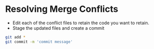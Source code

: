 # Resolving Merge Conflicts

- Edit each of the conflict files to retain the code you want to retain.
- Stage the updated files and create a commit

```bash
git add * 
git commit -m 'commit message'
```
